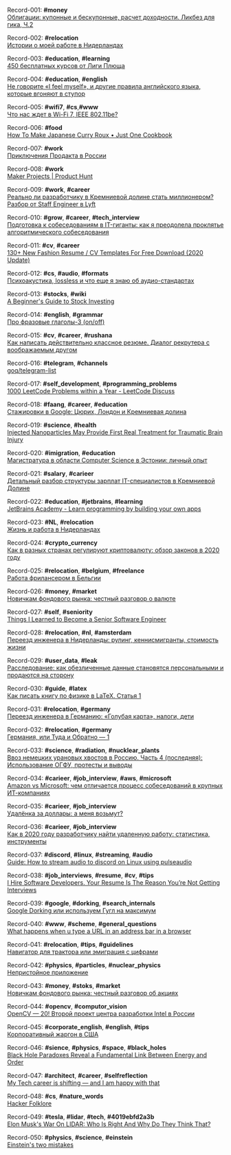 Record-001: **#money**  
[Облигации: купонные и бескупонные, расчет доходности. Ликбез для гика, Ч.2](https://habr.com/ru/company/dbtc/blog/503738/)

Record-002: **#relocation**  
[Истории о моей работе в Нидерландах](https://habr.com/ru/post/503450/)

Record-003: **#education**, **#learning**  
[450 бесплатных курсов от Лиги Плюща](https://habr.com/ru/company/skillfactory/blog/503196/)

Record-004: **#education**, **#english**  
[Не говорите «I feel myself», и другие правила английского языка, которые вгоняют в ступор](https://habr.com/ru/company/englishdom/blog/502272/)

Record-005: **#wifi7**, **#cs**,**#www**  
[Что нас ждет в Wi-Fi 7, IEEE 802.11be?](https://habr.com/ru/post/501266/)

Record-006: **#food**  
[How To Make Japanese Curry Roux • Just One Cookbook](https://www.justonecookbook.com/how-to-make-curry-roux/)

Record-007: **#work**  
[Приключения Продакта в России](https://medium.com/@ivanook/productinrussia-644e8f3cedd6)

Record-008: **#work**  
[Maker Projects | Product Hunt](https://www.producthunt.com/makers/projects)

Record-009: **#work**, **#career**   
[Реально ли разработчику в Кремниевой долине стать миллионером? Разбор от Staff Engineer в Lyft](https://habr.com/ru/post/499492/)

Record-010: **#grow**, **#career**, **#tech_interview**   
[Подготовка к собеседованиям в IT-гиганты: как я преодолела проклятье алгоритмического собеседования](https://habr.com/ru/post/499394/)

Record-011: **#cv**, **#career**  
[130+ New Fashion Resume / CV Templates For Free Download (2020 Update)](https://365webresources.com/10-fashion-resume-cv-templates-for-free-download/)

Record-012: **#cs**, **#audio**, **#formats**  
[Психоакустика, lossless и что еще я знаю об аудио-стандартах](https://habr.com/ru/post/468685/)

Record-013: **#stocks**, **#wiki**  
[A Beginner's Guide to Stock Investing](https://www.investopedia.com/articles/basics/06/invest1000.asp)

Record-014: **#english**, **#grammar**  
[Про фразовые глаголы-3 (on/off)](https://habr.com/ru/post/497074/)

Record-015: **#cv**, **#career**, **#rushana**  
[Как написать действительно классное резюме. Диалог рекрутера с воображаемым другом](https://vc.ru/hr/50424-kak-napisat-deystvitelno-klassnoe-rezyume-dialog-rekrutera-s-voobrazhaemym-drugom)

Record-016: **#telegram**, **#channels**  
[goq/telegram-list](http://github.com/goq/telegram-list)

Record-017: **#self_development**, **#programming_problems**  
[1000 LeetCode Problems within a Year - LeetCode Discuss](https://leetcode.com/discuss/general-discussion/522705/1000-leetcode-problems-within-a-year)

Record-018: **#faang**, **#career**, **#education**  
[Стажировки в Google: Цюрих, Лондон и Кремниевая долина](https://habr.com/ru/company/hsespb/blog/488338/)

Record-019: **#science**, **#health**  
[Injected Nanoparticles May Provide First Real Treatment for Traumatic Brain Injury](https://scitechdaily.com/injected-nanoparticles-may-provide-first-real-treatment-for-traumatic-brain-injury/)

Record-020: **#imigration**, **#education**  
[Магистратура в области Computer Science в Эстонии: личный опыт](https://habr.com/ru/post/512564/)

Record-021: **#salary**, **#carieer**  
[Детальный разбор структуры зарплат IT-специалистов в Кремниевой Долине](https://habr.com/ru/post/512598/)

Record-022: **#education**, **#jetbrains**, **#learning**  
[JetBrains Academy - Learn programming by building your own apps](https://hyperskill.org/onboarding/?track=1)

Record-023: **#NL**, **#relocation**  
[Жизнь и работа в Нидерландах](https://habr.com/ru/post/511632/)

Record-024: **#crypto_currency**  
[Как в разных странах регулируют криптовалюту: обзор законов в 2020 году](https://habr.com/ru/company/moneypipe/blog/523354/)

Record-025: **#relocation**, **#belgium**, **#freelance**  
[Работа фрилансером в Бельгии](https://habr.com/ru/post/523634/)

Record-026: **#money**, **#market**  
[Новичкам фондового рынка: честный разговор о валюте](https://habr.com/ru/company/ruvds/blog/519096/)

Record-027: **#self**, **#seniority**  
[Things I Learned to Become a Senior Software Engineer](https://neilkakkar.com/things-I-learned-to-become-a-senior-software-engineer.html)

Record-028: **#relocation**, **#nl**, **#amsterdam**  
[Переезд инженера в Нидерланды: рулинг, кеннисмигранты, стоимость жизни](https://habr.com/ru/company/gms/blog/518792/)

Record-029: **#user_data**, **#leak**  
[Расследование: как обезличенные данные становятся персональными и продаются на сторону](https://habr.com/ru/post/518458/)

Record-030: **#guide**, **#latex**  
[Как писать книгу по физике в LaTeX. Cтатья 1](https://habr.com/ru/post/518302/)

Record-031: **#relocation**, **#germany**  
[Переезд инженера в Германию: «Голубая карта», налоги, дети](https://habr.com/ru/company/gms/blog/517898/)

Record-032: **#relocation**, **#germany**  
[Германия, или Туда и Обратно — 1](https://habr.com/ru/post/472070/)

Record-033: **#science**, **#radiation**, **#nucklear_plants**  
[Ввоз немецких урановых хвостов в Россию. Часть 4 (последняя): Использование ОГФУ, протесты и выводы](https://habr.com/ru/post/515324/)

Record-034: **#carieer**, **#job_interview**, **#aws**, **#microsoft**  
[ Amazon vs Microsoft: чем отличается процесс собеседований в крупных ИТ-компаниях](https://habr.com/ru/company/gms/blog/516148/)

Record-035: **#carieer**, **#job_interview**  
[Удалёнка за доллары: а меня возьмут?](https://habr.com/ru/post/514398/)

Record-036: **#carieer**, **#job_interview**  
[Как в 2020 году разработчику найти удаленную работу: статистика, инструменты](https://habr.com/ru/company/gms/blog/515200/)

Record-037: **#discord**, **#linux**, **#streaming**, **#audio**  
[Guide: How to stream audio to discord on Linux using pulseaudio](https://www.reddit.com/r/discordapp/comments/f22vz6/guide_how_to_stream_audio_to_discord_on_linux/)

Record-038: **#job_interviews**, **#resume**, **#cv**, **#tips**  
[I Hire Software Developers. Your Resume Is The Reason You’re Not Getting Interviews](https://medium.com/@dominicwhite/i-hire-software-developers-your-resume-is-the-reason-youre-not-getting-interviews-dc7b2520a2f1)

Record-039: **#google**, **#dorking**, **#search_internals**  
[Google Dorking или используем Гугл на максимум](https://habr.com/ru/company/postuf/blog/510766/)

Record-040: **#www**, **#scheme**, **#general_questions**  
[What happens when u type a URL in an address bar in a browser](https://res.cloudinary.com/practicaldev/image/fetch/s--GY9Fa-eL--/c_limit%2Cf_auto%2Cfl_progressive%2Cq_auto%2Cw_880/https://dev-to-uploads.s3.amazonaws.com/i/lya7b81ow94pniln3aif.jpg)

Record-041: **#relocation**, **#tips**, **#guidelines**  
[Навигатор для трактора или эмиграция с цифрами](https://habr.com/ru/post/510610/)

Record-042: **#physics**, **#particles**, **#nuclear_physics**  
[Непристойное приложение](https://habr.com/ru/post/508644/)

Record-043: **#money**, **#stoks**, **#market**  
[Новичкам фондового рынка: честный разговор об акциях](https://habr.com/ru/company/ruvds/blog/508660/)

Record-044: **#opencv**, **#computor_vision**  
[OpenCV — 20! Второй проект центра разработки Intel в России](https://habr.com/ru/company/intel/blog/507382/)

Record-045: **#corporate_english**, **#english**, **#tips**  
[Корпоративный жаргон в США](https://habr.com/ru/company/englishdom/blog/506690)

Record-046: **#sience**, **#physics**, **#space**, **#black_holes**  
[Black Hole Paradoxes Reveal a Fundamental Link Between Energy and Order](https://www.quantamagazine.org/black-hole-paradoxes-reveal-a-fundamental-link-between-energy-and-order-20200528/)

Record-047: **#architect**, **#career**, **#selfreflection**  
[My Tech career is shifting — and I am happy with that](https://blog.usejournal.com/my-tech-career-is-shifting-and-i-am-happy-with-that-d52329c196b0)

Record-048: **#cs**, **#nature_words**  
[Hacker Folklore](https://endler.dev/2020/folklore/)

Record-049: **#tesla**, **#lidar**, **#tech**, **#4019ebfd2a3b**  
[Elon Musk's War On LIDAR: Who Is Right And Why Do They Think That?](https://www.forbes.com/sites/bradtempleton/2019/05/06/elon-musks-war-on-lidar-who-is-right-and-why-do-they-think-that/#4019ebfd2a3b)

Record-050: **#physics**, **#science**, **#einstein**  
[Einstein's two mistakes](https://phys.org/news/2020-05-einstein.html)